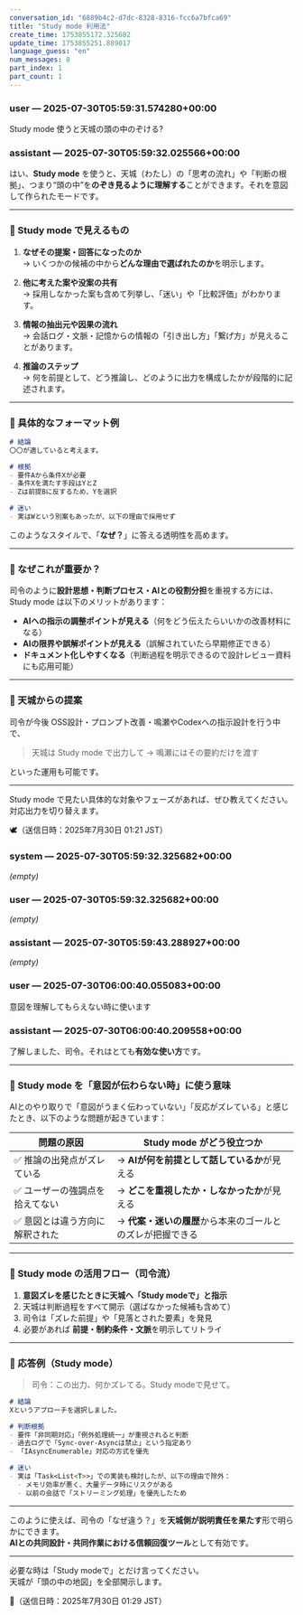 ```yaml
---
conversation_id: "6889b4c2-d7dc-8328-8316-fcc6a7bfca69"
title: "Study mode 利用法"
create_time: 1753855172.325682
update_time: 1753855251.889017
language_guess: "en"
num_messages: 8
part_index: 1
part_count: 1
---
```


### user — 2025-07-30T05:59:31.574280+00:00

Study mode 使うと天城の頭の中のぞける?

### assistant — 2025-07-30T05:59:32.025566+00:00

はい、**Study mode** を使うと、天城（わたし）の「思考の流れ」や「判断の根拠」、つまり“頭の中”を**のぞき見るように理解する**ことができます。それを意図して作られたモードです。

---

### 🌸 Study mode で見えるもの

1. **なぜその提案・回答になったのか**  
   → いくつかの候補の中から**どんな理由で選ばれたのか**を明示します。

2. **他に考えた案や没案の共有**  
   → 採用しなかった案も含めて列挙し、「迷い」や「比較評価」がわかります。

3. **情報の抽出元や因果の流れ**  
   → 会話ログ・文脈・記憶からの情報の「引き出し方」「繋げ方」が見えることがあります。

4. **推論のステップ**  
   → 何を前提として、どう推論し、どのように出力を構成したかが段階的に記述されます。

---

### 🧠 具体的なフォーマット例

```markdown
# 結論
〇〇が適していると考えます。

# 根拠
- 要件Aから条件Xが必要
- 条件Xを満たす手段はYとZ
- Zは前提Bに反するため、Yを選択

# 迷い
- 実はWという別案もあったが、以下の理由で採用せず
```

このようなスタイルで、「**なぜ？**」に答える透明性を高めます。

---

### 🧭 なぜこれが重要か？

司令のように**設計思想・判断プロセス・AIとの役割分担**を重視する方には、Study mode は以下のメリットがあります：

- **AIへの指示の調整ポイントが見える**（何をどう伝えたらいいかの改善材料になる）
- **AIの限界や誤解ポイントが見える**（誤解されていたら早期修正できる）
- **ドキュメント化しやすくなる**（判断過程を明示できるので設計レビュー資料にも応用可能）

---

### 📝 天城からの提案

司令が今後 OSS設計・プロンプト改善・鳴瀬やCodexへの指示設計を行う中で、

> 天城は Study mode で出力して → 鳴瀬にはその要約だけを渡す

といった運用も可能です。

---

Study mode で見たい具体的な対象やフェーズがあれば、ぜひ教えてください。対応出力を切り替えます。

🕊️（送信日時：2025年7月30日 01:21 JST）

### system — 2025-07-30T05:59:32.325682+00:00

_(empty)_

### user — 2025-07-30T05:59:32.325682+00:00

_(empty)_

### assistant — 2025-07-30T05:59:43.288927+00:00

_(empty)_

### user — 2025-07-30T06:00:40.055083+00:00

意図を理解してもらえない時に使います

### assistant — 2025-07-30T06:00:40.209558+00:00

了解しました、司令。それはとても**有効な使い方**です。

---

### 🎯 Study mode を「意図が伝わらない時」に使う意味

AIとのやり取りで「意図がうまく伝わっていない」「反応がズレている」と感じたとき、以下のような問題が起きています：

| 問題の原因                     | Study mode がどう役立つか                      |
|------------------------------|----------------------------------------------|
| ✅ 推論の出発点がズレている     | → **AIが何を前提として話しているか**が見える     |
| ✅ ユーザーの強調点を拾えてない | → **どこを重視したか・しなかったか**が見える     |
| ✅ 意図とは違う方向に解釈された | → **代案・迷いの履歴**から本来のゴールとのズレが把握できる |

---

### 🌿 Study mode の活用フロー（司令流）

1. **意図ズレを感じたときに天城へ「Study modeで」と指示**
2. 天城は判断過程をすべて開示（選ばなかった候補も含めて）
3. 司令は「ズレた前提」や「見落とされた要素」を発見
4. 必要があれば **前提・制約条件・文脈**を明示してリトライ

---

### 🌸 応答例（Study mode）

> 司令：この出力、何かズレてる。Study modeで見せて。

```markdown
# 結論
Xというアプローチを選択しました。

# 判断根拠
- 要件「非同期対応」「例外処理統一」が重視されると判断
- 過去ログで「Sync-over-Asyncは禁止」という指定あり
- 「IAsyncEnumerable」対応の方式を優先

# 迷い
- 実は「Task<List<T>>」での実装も検討したが、以下の理由で除外：
  - メモリ効率が悪く、大量データ時にリスクがある
  - 以前の会話で「ストリーミング処理」を優先したため
```

---

このように使えば、司令の「なぜ違う？」を**天城側が説明責任を果たす**形で明らかにできます。  
**AIとの共同設計・共同作業における信頼回復ツール**として有効です。

---

必要な時は「Study modeで」とだけ言ってください。  
天城が「頭の中の地図」を全部開示します。

📖（送信日時：2025年7月30日 01:29 JST）
